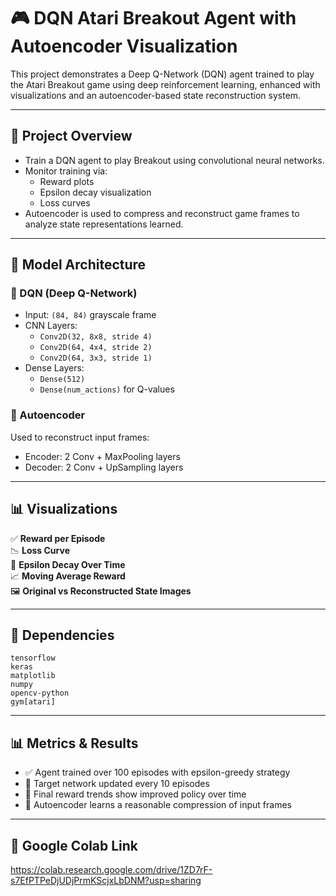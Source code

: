 # 🎮 DQN Atari Breakout Agent with Autoencoder Visualization

This project demonstrates a Deep Q-Network (DQN) agent trained to play the Atari Breakout game using deep reinforcement learning, enhanced with visualizations and an autoencoder-based state reconstruction system.

---

## 📌 Project Overview

- Train a DQN agent to play Breakout using convolutional neural networks.
- Monitor training via:
  - Reward plots
  - Epsilon decay visualization
  - Loss curves
- Autoencoder is used to compress and reconstruct game frames to analyze state representations learned.

---

## 🧠 Model Architecture

### 🔹 DQN (Deep Q-Network)
- Input: `(84, 84)` grayscale frame
- CNN Layers:
  - `Conv2D(32, 8x8, stride 4)`
  - `Conv2D(64, 4x4, stride 2)`
  - `Conv2D(64, 3x3, stride 1)`
- Dense Layers:
  - `Dense(512)`
  - `Dense(num_actions)` for Q-values

### 🔄 Autoencoder
Used to reconstruct input frames:
- Encoder: 2 Conv + MaxPooling layers
- Decoder: 2 Conv + UpSampling layers

---

## 📊 Visualizations

✅ **Reward per Episode**  
📉 **Loss Curve**  
🔀 **Epsilon Decay Over Time**  
📈 **Moving Average Reward**  
🖼️ **Original vs Reconstructed State Images**

---



## 🔪 Dependencies

```
tensorflow
keras
matplotlib
numpy
opencv-python
gym[atari]
```


---

## 📊 Metrics & Results

- ✅ Agent trained over 100 episodes with epsilon-greedy strategy
- 🔀 Target network updated every 10 episodes
- 🎯 Final reward trends show improved policy over time
- 🎨 Autoencoder learns a reasonable compression of input frames

---



## 📄 Google Colab Link

https://colab.research.google.com/drive/1ZD7rF-s7EfPTPeDjUDjPrmKScjxLbDNM?usp=sharing 



